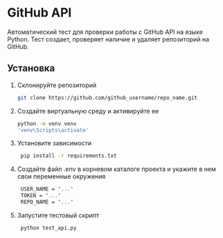 # GitHub API
Автоматический тест для проверки работы с GitHub API на языке Python. 
Тест создает, проверяет наличие и удаляет репозиторий на GitHub. 

## Установка
1. Склонируйте репозиторий
   ```sh
   git clone https://github.com/github_username/repo_name.git
   ```
2. Создайте виртуальную среду и активируйте ее
   ```sh
   python -m venv venv
   'venv\Scripts\activate'
   ```
2. Установите зависимости
   ```sh
    pip install -r requirements.txt
   ```
3. Создайте файл .env в корневом каталоге проекта и укажите в нем свои переменные окружения
   ```sh
    USER_NAME = "..."
    TOKEN = "..."
    REPO_NAME = "..."
   ```
4. Запустите тестовый скрипт
   ```sh
    python test_api.py
   ```
